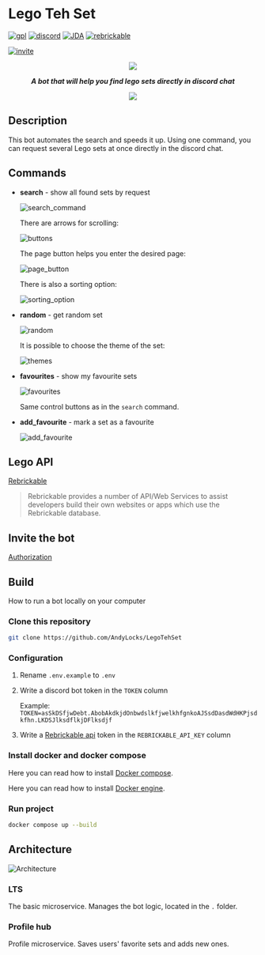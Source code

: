 # Lego Teh Set

[![gpl](https://img.shields.io/badge/gpl-f9e2af?style=for-the-badge&label=license&labelColor=black)](https://github.com/AndyLocks/LegoTehSet/blob/master/LICENSE)
[![discord](https://img.shields.io/badge/discord-89b4fa?style=for-the-badge&logo=discord&logoColor=white&labelColor=black)]()
[![JDA](https://img.shields.io/badge/JDA-cba6f7?style=for-the-badge&logo=discord&logoColor=white&labelColor=black)](https://github.com/discord-jda/JDA)
[![rebrickable](https://img.shields.io/badge/Rebrickable-fab387?style=for-the-badge&logoColor=white&label=Lego%20API&labelColor=black)](https://rebrickable.com/api/)

[![invite](https://img.shields.io/badge/Bot-f38ba8?style=for-the-badge&logoColor=white&label=Invite&labelColor=black)](https://discord.com/oauth2/authorize?client_id=1015539392393252924)
<p align="center"><img src="images/lts_logo.jpg"></p>

***<p align="center">A bot that will help you find lego sets directly in discord chat</p>***

<p align="center"><img src="images/profile.png"></p>

## Description

This bot automates the search and speeds it up. Using one command, you can request several Lego sets at once directly in the discord chat.

## Commands
- **search** - show all found sets by request

  ![search_command](images/search_command.png)

  There are arrows for scrolling:

  ![buttons](images/search_command_buttons.png)

  The page button helps you enter the desired page:

  ![page_button](images/page_button.png)

  There is also a sorting option:

  ![sorting_option](images/sorting_option.png)

- **random** - get random set

  ![random](images/random_command.png)

  It is possible to choose the theme of the set:

  ![themes](images/random_themes.png)

- **favourites** - show my favourite sets

  ![favourites](images/favourites.png)

  Same control buttons as in the `search` command.

- **add_favourite** - mark a set as a favourite

  ![add_favourite](images/add_favourite.png)

## Lego API

[Rebrickable](https://rebrickable.com/api/)
> Rebrickable provides a number of API/Web Services to assist developers build their own websites or apps which use the Rebrickable database.

## Invite the bot

<a href="https://discord.com/oauth2/authorize?client_id=1015539392393252924">Authorization</a>

## Build

How to run a bot locally on your computer

### Clone this repository

```bash
git clone https://github.com/AndyLocks/LegoTehSet
```

### Configuration

1. Rename `.env.example` to `.env`
2. Write a discord bot token in the `TOKEN` column

   Example: `TOKEN=asSkDSfjwDebt.AbobAkdkjdOnbwdslkfjwelkhfgnkoAJSsdDasdWdHKPjsdkfhn.LKDSJlksdflkjDFlksdjf`
3. Write a [Rebrickable api](https://rebrickable.com/api/) token in the `REBRICKABLE_API_KEY` column

### Install docker and docker compose

Here you can read how to install [Docker compose](https://docs.docker.com/compose/install/).

Here you can read how to install [Docker engine](https://docs.docker.com/engine/install/).

### Run project

```bash
docker compose up --build
```

## Architecture

![Architecture](images/architecture.png)

### LTS

The basic microservice. Manages the bot logic, located in the `.` folder.

### Profile hub

Profile microservice. Saves users' favorite sets and adds new ones.
